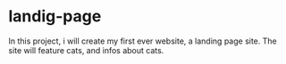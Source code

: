 # landig-page

In this project, i will create my first ever website, a landing page site. The site will feature cats, and infos about cats. 